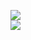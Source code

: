 [![](https://img.shields.io/badge/Made%20With-Github%20Spray-lightgrey.svg?style=for-the-badge&logo=github)](https://github.com/Annihil/github-spray#7506)  
[![](https://i.imgur.com/2DrTn0Z.gif)](https://github.com/Annihil/github-spray)